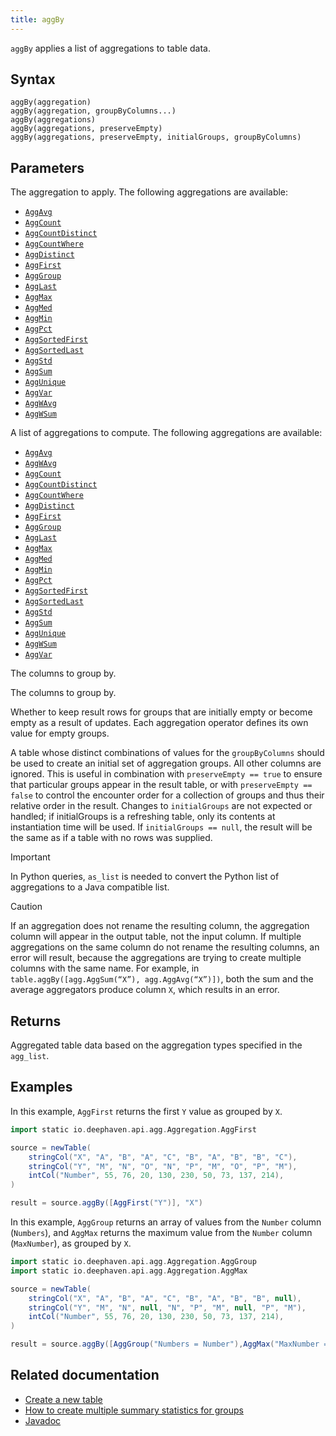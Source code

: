 ```yaml
---
title: aggBy
---
```


`aggBy` applies a list of aggregations to table data.

## Syntax

```
aggBy(aggregation)
aggBy(aggregation, groupByColumns...)
aggBy(aggregations)
aggBy(aggregations, preserveEmpty)
aggBy(aggregations, preserveEmpty, initialGroups, groupByColumns)
```

## Parameters

<!--TODO: add full list of aggregations available-->
<ParamTable>
<Param name="aggregation" type="Aggregation">

The aggregation to apply. The following aggregations are available:

- [`AggAvg`](./AggAvg.md)
- [`AggCount`](./AggCount.md)
- [`AggCountDistinct`](./AggCountDistinct.md)
- [`AggCountWhere`](./AggCountWhere.md)
- [`AggDistinct`](./AggDistinct.md)
- [`AggFirst`](./AggFirst.md)
- [`AggGroup`](./AggGroup.md)
- [`AggLast`](./AggLast.md)
- [`AggMax`](./AggMax.md)
- [`AggMed`](./AggMed.md)
- [`AggMin`](./AggMin.md)
- [`AggPct`](./AggPct.md)
- [`AggSortedFirst`](./AggSortedFirst.md)
- [`AggSortedLast`](./AggSortedLast.md)
- [`AggStd`](./AggStd.md)
- [`AggSum`](./AggSum.md)
- [`AggUnique`](./AggUnique.md)
- [`AggVar`](./AggVar.md)
- [`AggWAvg`](./AggWAvg.md)
- [`AggWSum`](./AggWSum.md)

</Param>
<Param name="aggregations" type="Collection<? extends Aggregation>">

A list of aggregations to compute. The following aggregations are available:

- [`AggAvg`](./AggAvg.md)
- [`AggWAvg`](./AggWAvg.md)
- [`AggCount`](./AggCount.md)
- [`AggCountDistinct`](./AggCountDistinct.md)
- [`AggCountWhere`](./AggCountWhere.md)
- [`AggDistinct`](./AggDistinct.md)
- [`AggFirst`](./AggFirst.md)
- [`AggGroup`](./AggGroup.md)
- [`AggLast`](./AggLast.md)
- [`AggMax`](./AggMax.md)
- [`AggMed`](./AggMed.md)
- [`AggMin`](./AggMin.md)
- [`AggPct`](./AggPct.md)
- [`AggSortedFirst`](./AggSortedFirst.md)
- [`AggSortedLast`](./AggSortedLast.md)
- [`AggStd`](./AggStd.md)
- [`AggSum`](./AggSum.md)
- [`AggUnique`](./AggUnique.md)
- [`AggWSum`](./AggWSum.md)
- [`AggVar`](./AggVar.md)

</Param>
<Param name="groupByColumns" type="String...">

The columns to group by.

</Param>
<Param name="groupByColumns" type="Collection<? extends ColumnName>">

The columns to group by.

</Param>
<Param name="preserveEmpty" type="boolean">

Whether to keep result rows for groups that are initially empty or become empty as a result of updates. Each aggregation operator defines its own value for empty groups.

</Param>
<Param name="initialGroups" type="Table">

A table whose distinct combinations of values for the `groupByColumns` should be used to create an initial set of aggregation groups. All other columns are ignored.
This is useful in combination with `preserveEmpty == true` to ensure that particular groups appear in the result table, or with `preserveEmpty == false` to control the encounter order for a collection of groups and thus their relative order in the result.
Changes to `initialGroups` are not expected or handled; if initialGroups is a refreshing table, only its contents at instantiation time will be used.
If `initialGroups == null`, the result will be the same as if a table with no rows was supplied.

</Param>
</ParamTable>

> [!IMPORTANT]
> In Python queries, `as_list` is needed to convert the Python list of aggregations to a Java compatible list.

> [!CAUTION]
> If an aggregation does not rename the resulting column, the aggregation column will appear in the output table, not the input column. If multiple aggregations on the same column do not rename the resulting columns, an error will result, because the aggregations are trying to create multiple columns with the same name. For example, in `table.aggBy([agg.AggSum(“X”), agg.AggAvg(“X”)])`, both the sum and the average aggregators produce column `X`, which results in an error.

## Returns

Aggregated table data based on the aggregation types specified in the `agg_list`.

## Examples

In this example, `AggFirst` returns the first `Y` value as grouped by `X`.

```groovy order=source,result
import static io.deephaven.api.agg.Aggregation.AggFirst

source = newTable(
    stringCol("X", "A", "B", "A", "C", "B", "A", "B", "B", "C"),
    stringCol("Y", "M", "N", "O", "N", "P", "M", "O", "P", "M"),
    intCol("Number", 55, 76, 20, 130, 230, 50, 73, 137, 214),
)

result = source.aggBy([AggFirst("Y")], "X")
```

In this example, `AggGroup` returns an array of values from the `Number` column (`Numbers`), and `AggMax` returns the maximum value from the `Number` column (`MaxNumber`), as grouped by `X`.

```groovy order=source,result
import static io.deephaven.api.agg.Aggregation.AggGroup
import static io.deephaven.api.agg.Aggregation.AggMax

source = newTable(
    stringCol("X", "A", "B", "A", "C", "B", "A", "B", "B", null),
    stringCol("Y", "M", "N", null, "N", "P", "M", null, "P", "M"),
    intCol("Number", 55, 76, 20, 130, 230, 50, 73, 137, 214),
)

result = source.aggBy([AggGroup("Numbers = Number"),AggMax("MaxNumber = Number")], "X")
```

<!--TODO: https://github.com/deephaven/deephaven.io/issues/2460 add code examples -->

## Related documentation

- [Create a new table](../../../how-to-guides/new-and-empty-table.md#newtable)
- [How to create multiple summary statistics for groups](../../../how-to-guides/combined-aggregations.md)
- [Javadoc](https://deephaven.io/core/javadoc/io/deephaven/api/TableOperations.html#aggBy(io.deephaven.api.agg.Aggregation))

